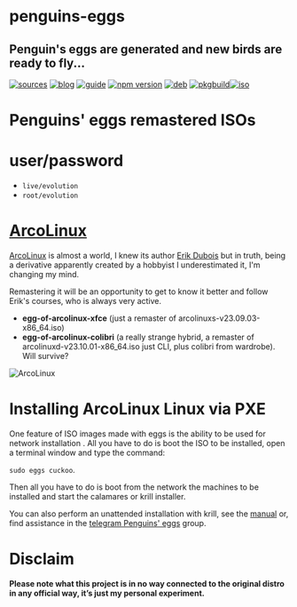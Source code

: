 penguins-eggs
=============

## Penguin&#39;s eggs are generated and new birds are ready to fly...
[![sources](https://img.shields.io/badge/github-sources-cyan)](https://github.com/pieroproietti/penguins-eggs)
[![blog](https://img.shields.io/badge/blog-penguin's%20eggs-cyan)](https://penguins-eggs.net)
[![guide](https://img.shields.io/badge/guide-penguin's%20eggs-cyan)](https://penguins-eggs.net/docs/Tutorial/eggs-users-guide)
[![npm version](https://img.shields.io/npm/v/penguins-eggs.svg)](https://npmjs.org/package/penguins-eggs)
[![deb](https://img.shields.io/badge/deb-packages-blue)](https://sourceforge.net/projects/penguins-eggs/files/DEBS)
[![pkgbuild](https://img.shields.io/badge/pkgbuild-packages-blue)](https://sourceforge.net/projects/penguins-eggs/files/PKGBUILD)[![iso](https://img.shields.io/badge/iso-images-cyan)](https://sourceforge.net/projects/penguins-eggs/files/ISOS)

# Penguins' eggs remastered ISOs

# user/password
* ```live/evolution```
* ```root/evolution```

# [ArcoLinux](https://arcolinux.com/)
 
[ArcoLinux](https://arcolinux.com/) is almost a world, I knew its author [Erik Dubois](https://www.youtube.com/channel/UCJdmdUp5BrsWsYVQUylCMLg) but in truth, being a derivative apparently created by a hobbyist I underestimated it, I'm changing my mind.

Remastering it will be an opportunity to get to know it better and follow Erik's courses, who is always very active.

* **egg-of-arcolinux-xfce** (just a remaster of arcolinuxs-v23.09.03-x86_64.iso)
* **egg-of-arcolinux-colibri** (a really strange hybrid, a remaster of arcolinuxd-v23.10.01-x86_64.iso just CLI, plus colibri from wardrobe). Will survive?

![ArcoLinux](https://user-images.githubusercontent.com/958613/269377369-92211ec1-eee2-4301-91c6-eb64c52232a6.png)

# Installing ArcoLinux Linux via PXE

One feature of ISO images made with eggs is the ability to be used for network installation . All you have to do is boot the ISO to be installed, open a terminal window and type the command: 

```sudo eggs cuckoo```.

Then all you have to do is boot from the network the machines to be installed and start the calamares or krill installer.

You can also perform an unattended installation with krill, see the [manual](https://penguins-eggs.net/docs/Tutorial/english) or, find assistance in the [telegram Penguins' eggs](https://t.me/penguins_eggs) group.


# Disclaim

__Please note what this project is in no way connected to the original distro in any official way, it’s just my personal experiment.__
